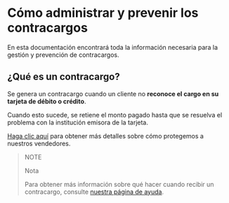 # Cómo administrar y prevenir los contracargos

En esta documentación encontrará toda la información necesaria para la gestión y prevención de contracargos.

## ¿Qué es un contracargo?

Se genera un contracargo cuando un cliente no **reconoce el cargo en su tarjeta de débito o crédito**.

Cuando esto sucede, se retiene el monto pagado hasta que se resuelva el problema con la institución emisora de la tarjeta.

[Haga clic aquí](https://www.mercadopago[FAKER][URL][DOMAIN]/ayuda/288) para obtener más detalles sobre cómo protegemos a nuestros vendedores.



> NOTE
>
> Nota
>
> Para obtener más información sobre qué hacer cuando recibir un contracargo, consulte [nuestra página de ayuda](https://www.mercadopago[FAKER][URL][DOMAIN]/ayuda/recibi-un-contracargo_584).


